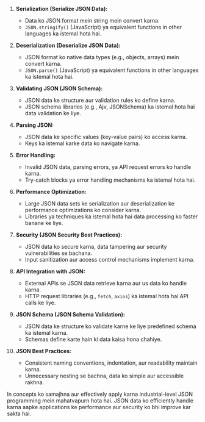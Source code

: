 

1. **Serialization (Serialize JSON Data):**
   - Data ko JSON format mein string mein convert karna.
   - `JSON.stringify()` (JavaScript) ya equivalent functions in other languages ka istemal hota hai.

2. **Deserialization (Deserialize JSON Data):**
   - JSON format ko native data types (e.g., objects, arrays) mein convert karna.
   - `JSON.parse()` (JavaScript) ya equivalent functions in other languages ka istemal hota hai.

3. **Validating JSON (JSON Schema):**
   - JSON data ke structure aur validation rules ko define karna.
   - JSON schema libraries (e.g., Ajv, JSONSchema) ka istemal hota hai data validation ke liye.

4. **Parsing JSON:**
   - JSON data ke specific values (key-value pairs) ko access karna.
   - Keys ka istemal karke data ko navigate karna.

5. **Error Handling:**
   - Invalid JSON data, parsing errors, ya API request errors ko handle karna.
   - Try-catch blocks ya error handling mechanisms ka istemal hota hai.

6. **Performance Optimization:**
   - Large JSON data sets ke serialization aur deserialization ke performance optimizations ko consider karna.
   - Libraries ya techniques ka istemal hota hai data processing ko faster banane ke liye.

7. **Security (JSON Security Best Practices):**
   - JSON data ko secure karna, data tampering aur security vulnerabilities se bachana.
   - Input sanitization aur access control mechanisms implement karna.

8. **API Integration with JSON:**
   - External APIs se JSON data retrieve karna aur us data ko handle karna.
   - HTTP request libraries (e.g., `fetch`, `axios`) ka istemal hota hai API calls ke liye.

9. **JSON Schema (JSON Schema Validation):**
   - JSON data ke structure ko validate karne ke liye predefined schema ka istemal karna.
   - Schemas define karte hain ki data kaisa hona chahiye.

10. **JSON Best Practices:**
    - Consistent naming conventions, indentation, aur readability maintain karna.
    - Unnecessary nesting se bachna, data ko simple aur accessible rakhna.

In concepts ko samajhna aur effectively apply karna industrial-level JSON programming mein mahatvapurn hota hai. JSON data ko efficiently handle karna aapke applications ke performance aur security ko bhi improve kar sakta hai.